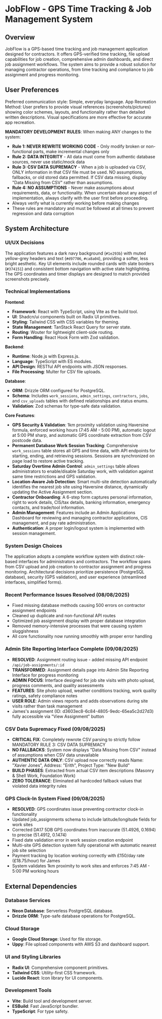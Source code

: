 # JobFlow - GPS Time Tracking & Job Management System

## Overview
JobFlow is a GPS-based time tracking and job management application designed for contractors. It offers GPS-verified time tracking, file upload capabilities for job creation, comprehensive admin dashboards, and direct job assignment workflows. The system aims to provide a robust solution for managing contractor operations, from time tracking and compliance to job assignment and progress monitoring.

## User Preferences
Preferred communication style: Simple, everyday language.
App Recreation Method: User prefers to provide visual references (screenshots/pictures) showing color schemes, layouts, and functionality rather than detailed written descriptions. Visual specifications are more effective for accurate app recreation.

**MANDATORY DEVELOPMENT RULES**: When making ANY changes to the system:
- **Rule 1: NEVER REWRITE WORKING CODE** - Only modify broken or non-functional parts, make incremental changes only
- **Rule 2: DATA INTEGRITY** - All data must come from authentic database sources, never use static/mock data
- **Rule 3: CSV DATA SUPREMACY** - When a job is uploaded via CSV, ONLY information in that CSV file must be used. NO assumptions, fallbacks, or old stored data permitted. If CSV data missing, display "Data Missing from CSV" rather than assumptions.
- **Rule 4: NO ASSUMPTIONS** - Never make assumptions about requirements, data, or functionality. When uncertain about any aspect of implementation, always clarify with the user first before proceeding.
- Always verify what is currently working before making changes
- These rules are mandatory and must be followed at all times to prevent regression and data corruption

## System Architecture

### UI/UX Decisions
The application features a dark navy background (`#1e293b`) with muted yellow-grey headers and text (`#d97706`, `#ca8a04`), providing a softer, less bright aesthetic. Key UI elements include rounded cards with slate borders (`#374151`) and consistent bottom navigation with active state highlighting. The GPS coordinates and timer displays are designed to match provided screenshots precisely.

### Technical Implementations
**Frontend**:
- **Framework**: React with TypeScript, using Vite as the build tool.
- **UI**: Shadcn/ui components built on Radix UI primitives.
- **Styling**: Tailwind CSS with CSS variables for theming.
- **State Management**: TanStack React Query for server state.
- **Routing**: Wouter for lightweight client-side routing.
- **Form Handling**: React Hook Form with Zod validation.

**Backend**:
- **Runtime**: Node.js with Express.js.
- **Language**: TypeScript with ES modules.
- **API Design**: RESTful API endpoints with JSON responses.
- **File Processing**: Multer for CSV file uploads.

**Database**:
- **ORM**: Drizzle ORM configured for PostgreSQL.
- **Schema**: Includes `work_sessions`, `admin_settings`, `contractors`, `jobs`, and `csv_uploads` tables with defined relationships and status enums.
- **Validation**: Zod schemas for type-safe data validation.

**Core Features**:
- **GPS Security & Validation**: 1km proximity validation using Haversine formula, enforced working hours (7:45 AM - 5:00 PM), automatic logout at 5:00 PM sharp, and automatic GPS coordinate extraction from CSV postcode data.
- **Permanent Database Work Session Tracking**: Comprehensive `work_sessions` table stores all GPS and time data, with API endpoints for starting, ending, and retrieving sessions. Sessions are synchronized on page load to restore active tracking.
- **Saturday Overtime Admin Control**: `admin_settings` table allows administrators to enable/disable Saturday work, with validation against same time restrictions and GPS validation.
- **Location-Aware Job Detection**: Smart multi-site detection automatically identifies the nearest job site using Haversine distance, dynamically updating the Active Assignment section.
- **Contractor Onboarding**: A 6-step form captures personal information, right to work details, CIS/tax details, banking information, emergency contacts, and trade/tool information.
- **Admin Management**: Features include an Admin Applications Dashboard for reviewing and managing contractor applications, CIS management, and pay rate administration.
- **Authentication**: A proper login/logout system is implemented with session management.

### System Design Choices
The application adopts a complete workflow system with distinct role-based interfaces for administrators and contractors. The workflow spans from CSV upload and job creation to contractor assignment and progress monitoring. Architectural decisions prioritize persistence (PostgreSQL database), security (GPS validation), and user experience (streamlined interfaces, simplified forms).

### Recent Performance Issues Resolved (08/08/2025)
- Fixed missing database methods causing 500 errors on contractor assignment endpoints
- Cleaned up duplicate and non-functional API routes
- Optimized job assignment display with proper database integration
- Removed memory-intensive processes that were causing system sluggishness
- All core functionality now running smoothly with proper error handling

### Admin Site Reporting Interface Complete (09/08/2025)
- **RESOLVED**: Assignment routing issue - added missing API endpoint `/api/job-assignments/:id`
- **TRANSFORMED**: Assignment details page into Admin Site Reporting Interface for progress monitoring
- **ADMIN FOCUS**: Interface designed for job site visits with photo upload, progress comments, and quality assessments
- **FEATURES**: Site photo upload, weather conditions tracking, work quality ratings, safety compliance notes
- **USER ROLE**: Admin views reports and adds observations during site visits rather than task management
- James's assignment (ID: d3603ec8-6c84-4805-9edc-65ea5c2d27d3) fully accessible via "View Assignment" button

### CSV Data Supremacy Fixed (09/08/2025)
- **CRITICAL FIX**: Completely rewrote CSV parsing to strictly follow MANDATORY RULE 3: CSV DATA SUPREMACY
- **NO FALLBACKS**: System now displays "Data Missing from CSV" instead of assumptions when CSV data unavailable
- **AUTHENTIC DATA ONLY**: CSV upload now correctly reads Name: "Xavier Jones", Address: "Erith", Project Type: "New Build"
- **BUILD PHASES**: Extracted from actual CSV item descriptions (Masonry & Shell Work, Foundation Work)
- **ZERO TOLERANCE**: Eliminated all hardcoded fallback values that violated data integrity rules

### GPS Clock-In System Fixed (09/08/2025)
- **RESOLVED**: GPS coordinates issue preventing contractor clock-in functionality
- Updated job_assignments schema to include latitude/longitude fields for work sites
- Corrected DA17 5DB GPS coordinates from inaccurate (51.4926, 0.1694) to precise (51.4912, 0.1474)
- Fixed date validation error in work session creation endpoint
- Multi-site GPS detection system fully operational with automatic nearest job site selection
- Payment tracking by location working correctly with £150/day rate (£18.75/hour) for James
- System validates 1km proximity to work sites and enforces 7:45 AM - 5:00 PM working hours

## External Dependencies

### Database Services
- **Neon Database**: Serverless PostgreSQL database.
- **Drizzle ORM**: Type-safe database operations for PostgreSQL.

### Cloud Storage
- **Google Cloud Storage**: Used for file storage.
- **Uppy**: File upload components with AWS S3 and dashboard support.

### UI and Styling Libraries
- **Radix UI**: Comprehensive component primitives.
- **Tailwind CSS**: Utility-first CSS framework.
- **Lucide React**: Icon library for UI components.

### Development Tools
- **Vite**: Build tool and development server.
- **ESBuild**: Fast JavaScript bundler.
- **TypeScript**: For type safety.